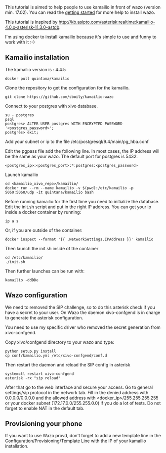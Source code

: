 This tutorial is aimed to help people to use kamailio in front of wazo (version min. 17.02).
You can read the [getting
started](http://documentation.wazo.community/en/stable/getting_started/getting_started.html)
for more help to install wazo.

This tutorial is inspired by http://kb.asipto.com/asterisk:realtime:kamailio-4.0.x-asterisk-11.3.0-astdb.

I'm using docker to install kamailio because it's simple to use and funny to
work with it :-)

Kamailio installation
---------------------

The kamailio version is : 4.4.5

    docker pull quintana/kamailio

Clone the repository to get the configuration for the kamailio.

    git clone https://github.com/sboily/kamailio-wazo

Connect to your postgres with xivo database.

    su - postgres
    psql
    postgres> ALTER USER postgres WITH ENCRYPTED PASSWORD '<postgres_password>';
    postgres> exit;

Add your subnet or ip to the file /etc/postgresql/9.4/main/pg_hba.conf.

Edit the pgpass file add the following line. In most cases, the IP address will
be the same as your wazo. The default port for postgres is 5432.

    <postgres_ip>:<postgres_port>:*:postgres:<postgres_password>

Launch kamailio

    cd <kamailio_xivo_repo>/kamailio/
    docker run --rm --name kamailio -v $(pwd):/etc/kamailio -p 5060:5060/udp -it quintana/kamailio bash

Before running kamailio for the first time you need to initialize the database.
Edit the init.sh script and put in the right IP address. You can get your ip
inside a docker container by running:

    ip a s

Or, if you are outside of the container:

    docker inspect --format '{{ .NetworkSettings.IPAddress }}' kamailio

Then launch the init.sh inside of the container

    cd /etc/kamailio/
    ./init.sh 

Then further launches can be run with:

    kamailio -ddDDe

Wazo configuration
------------------

We need to removed the SIP challenge, so to do this asterisk check if you have a
secret to your user. On Wazo the daemon xivo-confgend is in charge to generate
the asterisk configuration. 

You need to use my specific driver who removed the secret generation from
xivo-confgend.

Copy xivo/confgend directory to your wazo and type:

    python setup.py install
    cp conf/kamailio.yml /etc/xivo-confgend/conf.d

Then restart the daemon and reload the SIP config in asterisk

    systemctl restart xivo-confgend
    asterisk -rx "sip reload"

After that go to the web interface and secure your access. Go to general
settings/sip protocol in the network tab. Fill in the denied address with
0.0.0.0/0.0.0.0 and the allowed address with <docker_ip>/255.255.255.255 or
your docker subnet (172.17.0.0/255.255.0.0) if you do a lot of tests. Do not
forget to enable NAT in the default tab.

Provisioning your phone
-----------------------

If you want to use Wazo provd, don't forget to add a new template line in the
Configuration/Provisioning/Template Line with the IP of your kamailio
installation.
